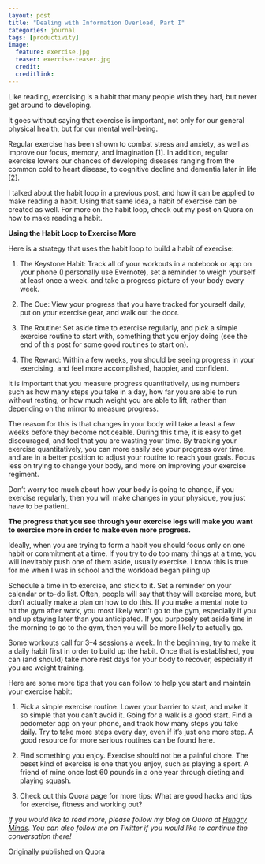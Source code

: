 ```yaml
---
layout: post
title: "Dealing with Information Overload, Part I"
categories: journal
tags: [productivity]
image:
  feature: exercise.jpg
  teaser: exercise-teaser.jpg
  credit:
  creditlink:
---
```


Like reading, exercising is a habit that many people wish they had, but never get around to developing.

It goes without saying that exercise is important, not only for our general physical health, but for our mental well-being.

Regular exercise has been shown to combat stress and anxiety, as well as improve our focus, memory, and imagination  [1]. In addition, regular exercise lowers our chances of developing diseases ranging from the common cold to heart disease, to cognitive decline and dementia later in life  [2].

I talked about the habit loop in a previous post, and how it can be applied to make reading a habit. Using that same idea, a habit of exercise can be created as well. For more on the habit loop, check out my post on Quora on how to make reading a habit.

**Using the Habit Loop to Exercise More**

Here is a strategy that uses the habit loop to build a habit of exercise:

1. The Keystone Habit: Track all of your workouts in a notebook or app on your phone (I personally use Evernote), set a reminder to weigh yourself at least once a week. and take a progress picture of your body every week.

2. The Cue: View your progress that you have tracked for yourself daily, put on your exercise gear, and walk out the door.

3. The Routine: Set aside time to exercise regularly, and pick a simple exercise routine to start with, something that you enjoy doing (see the end of this post for some good routines to start on).

4. The Reward: Within a few weeks, you should be seeing progress in your exercising, and feel more accomplished, happier, and confident.

It is important that you measure progress quantitatively, using numbers such as how many steps you take in a day, how far you are able to run without resting, or how much weight you are able to lift, rather than depending on the mirror to measure progress.

The reason for this is that changes in your body will take a least a few weeks before they become noticeable. During this time, it is easy to get discouraged, and feel that you are wasting your time. By tracking your exercise quantitatively, you can more easily see your progress over time, and are in a better position to adjust your routine to reach your goals. Focus less on trying to change your body, and more on improving your exercise regiment.

Don’t worry too much about how your body is going to change, if you exercise regularly, then you will make changes in your physique, you just have to be patient.

**The progress that you see through your exercise logs will make you want to exercise more in order to make even more progress.**

Ideally, when you are trying to form a habit you should focus only on one habit or commitment at a time. If you try to do too many things at a time, you will inevitably push one of them aside, usually exercise. I know this is true for me when I was in school and the workload began piling up

Schedule a time in to exercise, and stick to it. Set a reminder on your calendar or to-do list. Often, people will say that they will exercise more, but don’t actually make a plan on how to do this. If you make a mental note to hit the gym after work, you most likely won’t go to the gym, especially if you end up staying later than you anticipated. If you purposely set aside time in the morning to go to the gym, then you will be more likely to actually go.

Some workouts call for 3–4 sessions a week. In the beginning, try to make it a daily habit first in order to build up the habit. Once that is established, you can (and should) take more rest days for your body to recover, especially if you are weight training.

Here are some more tips that you can follow to help you start and maintain your exercise habit:

1. Pick a simple exercise routine. Lower your barrier to start, and make it so simple that you can’t avoid it. Going for a walk is a good start. Find a pedometer app on your phone, and track how many steps you take daily. Try to take more steps every day, even if it’s just one more step. A good resource for more serious routines can be found here.

2. Find something you enjoy. Exercise should not be a painful chore. The beset kind of exercise is one that you enjoy, such as playing a sport. A friend of mine once lost 60 pounds in a one year through dieting and playing squash.

3. Check out this Quora page for more tips: What are good hacks and tips for exercise, fitness and working out?

*If you would like to read more, please follow my blog on Quora at <a href="https://hungryminds.quora.com/">Hungry Minds</a>. You can also follow me on Twitter if you would like to continue the conversation there!*

<a href="https://hungryminds.quora.com/Making-Exercise-a-Habit">Originally published on Quora</a>
